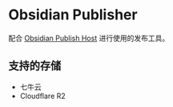 # Obsidian Publisher

配合 [Obsidian Publish Host](https://github.com/jooooock/obsidian-publish-host) 进行使用的发布工具。

## 支持的存储

- 七牛云
- Cloudflare R2

